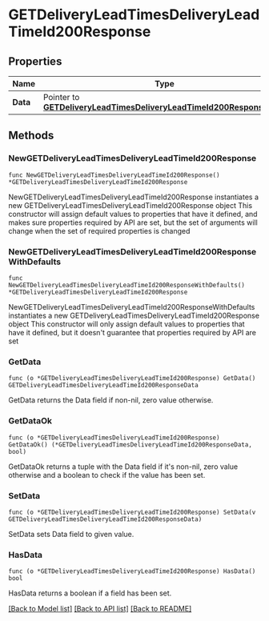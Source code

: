 # GETDeliveryLeadTimesDeliveryLeadTimeId200Response

## Properties

Name | Type | Description | Notes
------------ | ------------- | ------------- | -------------
**Data** | Pointer to [**GETDeliveryLeadTimesDeliveryLeadTimeId200ResponseData**](GETDeliveryLeadTimesDeliveryLeadTimeId200ResponseData.md) |  | [optional] 

## Methods

### NewGETDeliveryLeadTimesDeliveryLeadTimeId200Response

`func NewGETDeliveryLeadTimesDeliveryLeadTimeId200Response() *GETDeliveryLeadTimesDeliveryLeadTimeId200Response`

NewGETDeliveryLeadTimesDeliveryLeadTimeId200Response instantiates a new GETDeliveryLeadTimesDeliveryLeadTimeId200Response object
This constructor will assign default values to properties that have it defined,
and makes sure properties required by API are set, but the set of arguments
will change when the set of required properties is changed

### NewGETDeliveryLeadTimesDeliveryLeadTimeId200ResponseWithDefaults

`func NewGETDeliveryLeadTimesDeliveryLeadTimeId200ResponseWithDefaults() *GETDeliveryLeadTimesDeliveryLeadTimeId200Response`

NewGETDeliveryLeadTimesDeliveryLeadTimeId200ResponseWithDefaults instantiates a new GETDeliveryLeadTimesDeliveryLeadTimeId200Response object
This constructor will only assign default values to properties that have it defined,
but it doesn't guarantee that properties required by API are set

### GetData

`func (o *GETDeliveryLeadTimesDeliveryLeadTimeId200Response) GetData() GETDeliveryLeadTimesDeliveryLeadTimeId200ResponseData`

GetData returns the Data field if non-nil, zero value otherwise.

### GetDataOk

`func (o *GETDeliveryLeadTimesDeliveryLeadTimeId200Response) GetDataOk() (*GETDeliveryLeadTimesDeliveryLeadTimeId200ResponseData, bool)`

GetDataOk returns a tuple with the Data field if it's non-nil, zero value otherwise
and a boolean to check if the value has been set.

### SetData

`func (o *GETDeliveryLeadTimesDeliveryLeadTimeId200Response) SetData(v GETDeliveryLeadTimesDeliveryLeadTimeId200ResponseData)`

SetData sets Data field to given value.

### HasData

`func (o *GETDeliveryLeadTimesDeliveryLeadTimeId200Response) HasData() bool`

HasData returns a boolean if a field has been set.


[[Back to Model list]](../README.md#documentation-for-models) [[Back to API list]](../README.md#documentation-for-api-endpoints) [[Back to README]](../README.md)


